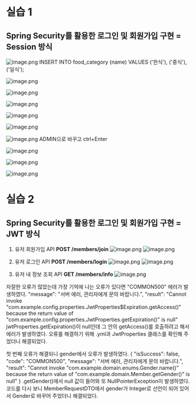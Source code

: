 # 실습 1
## Spring Security를 활용한 로그인 및 회원가입 구현 = Session 방식
![image.png](attachment:27b48bc5-6ffc-4f86-b2c9-ce8962e98b6e:image.png)
INSERT INTO food_category (name) VALUES ('한식'), ('중식'), ('일식');

![image.png](attachment:f8e9c2cd-d401-4c72-8d39-844f571270c2:image.png)

![image.png](attachment:b4dfcbd1-33ad-44ec-a396-656bd1636108:image.png)

![image.png](attachment:af29bb33-5667-4372-949c-684fb76789b9:image.png)

![image.png](attachment:6f084034-575b-4b14-bbfb-282909b066fe:image.png)

![image.png](attachment:9f17488d-cf48-45f7-afaa-c39769cbb8a3:image.png)

![image.png](attachment:aefc6a86-1d4d-478b-a2e8-d52d591745a2:image.png)
ADMIN으로 바꾸고 ctrl+Enter

![image.png](attachment:6190a25f-72fd-4289-a9f4-9f511e117dd8:image.png)

![image.png](attachment:7506e0a3-8e0d-4c34-9a99-de2d52cd2878:image.png)

![image.png](attachment:ac086ac6-54e1-4be8-9128-6614cdc042c0:image.png)
# 실습 2
## Spring Security를 활용한 로그인 및 회원가입 구현 = JWT 방식
1. 유저 회원가입 API
   **POST /members/join**
   ![image.png](attachment:005f0e96-8c3f-45d8-9103-1d48154c9efa:image.png)
   ![image.png](attachment:0b2c9ecc-1865-40d9-9d8b-86ef82e1deba:image.png)

2. 유저 로그인 API
   **POST /members/login**
   ![image.png](attachment:70b49378-a041-4f1f-8cf8-cf76464deafe:image.png)
   ![image.png](attachment:337bcd4d-de5e-4231-bded-2773cb5be116:image.png)

3. 유저 내 정보 조회 API
   **GET /members/info**
   ![image.png](attachment:9a197ee8-d1d5-4a13-8b3c-408956051550:image.png)

자잘한 오류가 많았는데 가장 기억에 나는 오류가 있다면 "COMMON500" 에러가 발생하였다.
"message": "서버 에러, 관리자에게 문의 바랍니다.",
"result": "Cannot invoke \"com.example.config.properties.JwtProperties$Expiration.getAccess()\" because the return value of \"com.example.config.properties.JwtProperties.getExpiration()\" is null"
jwtProperties.getExpiration()이 null인데 그 안의 getAccess()를 호출하려고 해서 에러가 발생하였다.
오류를 해결하기 위해 .yml과 JwtProperties 클래스를 확인해 주었더니 해결되었다.

첫 번째 오류가 해결되니 gender에서 오류가 발생하였다.
{
"isSuccess": false,
"code": "COMMON500",
"message": "서버 에러, 관리자에게 문의 바랍니다.",
"result": "Cannot invoke \"com.example.domain.enums.Gender.name()\" because the return value of \"com.example.domain.Member.getGender()\" is null"
}
.getGender()에서 null 값이 들어와 또 NullPointerException이 발생하였다.
코드를 다시 보니 MemberRequestDTO에서 gender가 Integer로 선언이 되어 있어서 Gender로 바꾸어 주었더니 해결되었다.



